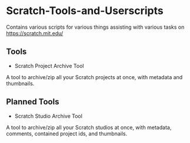 # Scratch-Tools-and-Userscripts
Contains various scripts for various things assisting with various tasks on https://scratch.mit.edu/

## Tools
- Scratch Project Archive Tool

A tool to archive/zip all your Scratch projects at once, with metadata and thumbnails.

## Planned Tools
- Scratch Studio Archive Tool

A tool to archive/zip all your Scratch studios at once, with metadata, comments, contained project ids, and thumbnails.

